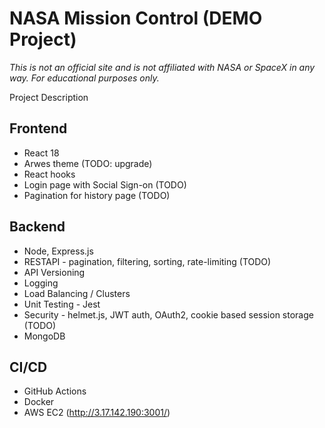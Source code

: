 # NASA Mission Control (DEMO Project)

*This is not an official site and is not affiliated with NASA or SpaceX in any way. For educational purposes only.*

Project Description

## Frontend
- React 18
- Arwes theme (TODO: upgrade)
- React hooks
- Login page with Social Sign-on (TODO)
- Pagination for history page (TODO)

## Backend
- Node, Express.js
- RESTAPI - pagination, filtering, sorting, rate-limiting (TODO)
- API Versioning
- Logging
- Load Balancing / Clusters
- Unit Testing - Jest
- Security - helmet.js, JWT auth, OAuth2, cookie based session storage (TODO)
- MongoDB

## CI/CD 
- GitHub Actions
- Docker
- AWS EC2 (http://3.17.142.190:3001/)
